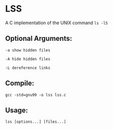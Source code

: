 # LSS

A C implementation of the UNIX command `ls -lS`

## Optional Arguments:

`-a show hidden files`

`-A hide hidden files`

`-L dereference links`

## Compile:

`gcc -std=gnu99 -o lss lss.c`

## Usage:

`lss [options...] [files...]`
